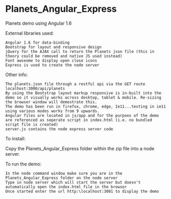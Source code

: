 # Planets_Angular_Express
Planets demo using Angular 1.6

External libraries used:

    Angular 1.6 for data-binding
    Bootstrap for layout and responsive design
    jQuery for the AJAX call to return the Planets json file (this in theory could be removed and native JS used instead)
    Font awseome to display open close icons
    Express is used to create the node server

Other info:

    The planets.json file through a restful api via the GET route localhost:3000/api/planets
    By using the Bootstrap layout markup responsive is in-built into the demo so it visually works across desktop, tablet & mobile. Re-sizing the browser window will demostrate this.
    The demo has been run in firefox, chrome, edge, Ie11...testing in ie11 using various modes works from 9 upwards.
    Angular files are located in js/app and for the purpoes of the demo are referenced as seperate script in index.html (i.e. no bundled script file is created)
    server.js contains the node express server code

To install:

Copy the Planets_Angular_Express folder within the zip file into a node server.

To run the demo:

    In the node command window make sure you are in the Planets_Angular_Express folder on the node server
    Type in node server which will start the server but doesn't automatically open the index.html file in the browser
    Once started enter the url http:\localhost:3001 to display the demo
